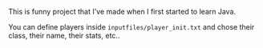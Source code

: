 This is funny project that I've made when I first started to learn Java.

You can define players inside `inputfiles/player_init.txt` and chose their class, their name, their stats, etc..
